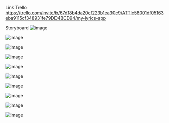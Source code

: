 Link Trello
https://trello.com/invite/b/67d18b4da20cf223b1ea30c9/ATTIc58001df05163eba9115cf348931fe79DD4BCD94/my-lyrics-app

Storyboard
![image](https://github.com/user-attachments/assets/fab3b557-ee28-4a73-86c7-933b6f6540da)

![image](https://github.com/user-attachments/assets/2ce91586-70b6-44f4-96d2-b50e74cdfe81)

![image](https://github.com/user-attachments/assets/8bb3a133-57b3-4c93-9281-3290dd5cb873)

![image](https://github.com/user-attachments/assets/bcfc27ea-da99-45fc-a217-ed6ab55f33fb)

![image](https://github.com/user-attachments/assets/f99b8f63-3672-4d6c-b068-c47eab8c4243)

![image](https://github.com/user-attachments/assets/6a6502e6-19be-4569-a145-2b54deef0806)

![image](https://github.com/user-attachments/assets/8122aa36-3eb6-4055-b23d-dce3b0fe67c8)

![image](https://github.com/user-attachments/assets/8d9a6daf-6cab-4728-bd1f-31061ba0eace)

![image](https://github.com/user-attachments/assets/afa55156-79de-4e81-aa06-a5e81e2411c7)

![image](https://github.com/user-attachments/assets/d2f0680d-1b90-4326-90e9-7cf5a58a1852)



